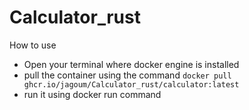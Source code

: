 # Calculator_rust

How to use

- Open your terminal where docker engine is installed
- pull the container using the command `docker pull ghcr.io/jagoum/Calculator_rust/calculator:latest`
- run it using docker run command 
